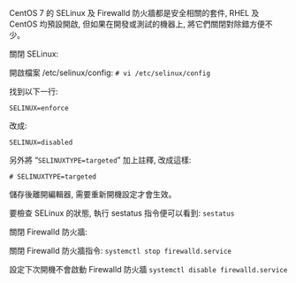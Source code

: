 CentOS 7 的 SELinux 及 Firewalld 防火牆都是安全相關的套件, RHEL 及 CentOS 均預設開啟, 但如果在開發或測試的機器上, 將它們關閉對除錯方便不少。

關閉 SELinux:

開啟檔案 /etc/selinux/config:
```# vi /etc/selinux/config```

找到以下一行:

```SELINUX=enforce```

改成:

```SELINUX=disabled```

另外將 “`SELINUXTYPE=targeted`” 加上註釋, 改成這樣:

```# SELINUXTYPE=targeted```

儲存後離開編輯器, 需要重新開機設定才會生效。

要檢查 SELinux 的狀態, 執行 sestatus 指令便可以看到:
```sestatus```

關閉 Firewalld 防火牆:

關閉 Firewalld 防火牆指令:
```systemctl stop firewalld.service```

設定下次開機不會啟動 Firewalld 防火牆
```systemctl disable firewalld.service```
